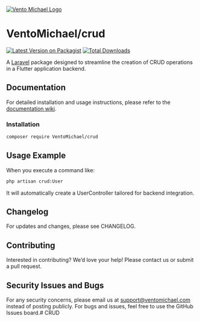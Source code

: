[![Vento Michael Logo](https://www.ventomichael.com/logo_full.jpg)](https://www.ventomichael.com)
# VentoMichael/crud
[![Latest Version on Packagist](https://img.shields.io/packagist/v/VentoMichael/crud.svg?style=flat-square)](https://packagist.org/packages/VentoMichael/crud)
[![Total Downloads](https://img.shields.io/packagist/dt/VentoMichael/crud.svg?style=flat-square)](https://packagist.org/packages/VentoMichael/crud)

A [Laravel](https://laravel.com/) package designed to streamline the creation of CRUD operations in a Flutter application backend.

## Documentation

For detailed installation and usage instructions, please refer to the [documentation wiki](https://github.com/VentoMichael/CRUD/wiki).

### Installation
```bash
composer require VentoMichael/crud
```


## Usage Example
When you execute a command like:

```bash
php artisan crud:User
```
It will automatically create a UserController tailored for backend integration.

## Changelog
For updates and changes, please see CHANGELOG.

## Contributing
Interested in contributing? We’d love your help! Please contact us or submit a pull request.

## Security Issues and Bugs
For any security concerns, please email us at support@ventomichael.com instead of posting publicly. For bugs and issues, feel free to use the GitHub Issues board.# CRUD
